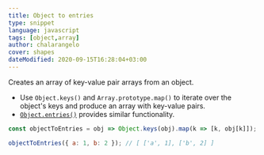 ```yaml
---
title: Object to entries
type: snippet
language: javascript
tags: [object,array]
author: chalarangelo
cover: shapes
dateModified: 2020-09-15T16:28:04+03:00
---
```


Creates an array of key-value pair arrays from an object.

- Use `Object.keys()` and `Array.prototype.map()` to iterate over the object's keys and produce an array with key-value pairs.
- [`Object.entries()`](https://developer.mozilla.org/en-US/docs/Web/JavaScript/Reference/Global_Objects/Object/entries) provides similar functionality.

```js
const objectToEntries = obj => Object.keys(obj).map(k => [k, obj[k]]);
```

```js
objectToEntries({ a: 1, b: 2 }); // [ ['a', 1], ['b', 2] ]
```
